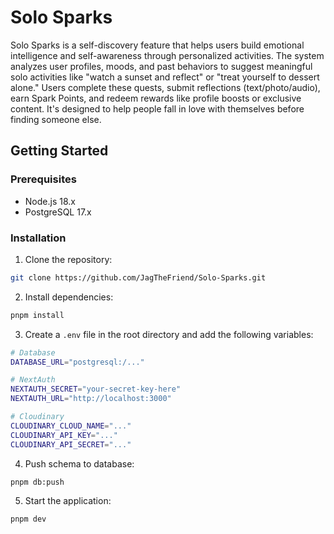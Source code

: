 # Solo Sparks

Solo Sparks is a self-discovery feature that helps users build emotional intelligence
and self-awareness through personalized activities. The system analyzes user
profiles, moods, and past behaviors to suggest meaningful solo activities like "watch
a sunset and reflect" or "treat yourself to dessert alone." Users complete these quests,
submit reflections (text/photo/audio), earn Spark Points, and redeem rewards like
profile boosts or exclusive content. It's designed to help people fall in love with
themselves before finding someone else.

## Getting Started

### Prerequisites

- Node.js 18.x
- PostgreSQL 17.x

### Installation

1. Clone the repository:

```bash
git clone https://github.com/JagTheFriend/Solo-Sparks.git
```

2. Install dependencies:

```bash
pnpm install
```

3. Create a `.env` file in the root directory and add the following variables:

```bash
# Database
DATABASE_URL="postgresql:/..."

# NextAuth
NEXTAUTH_SECRET="your-secret-key-here"
NEXTAUTH_URL="http://localhost:3000"

# Cloudinary
CLOUDINARY_CLOUD_NAME="..."
CLOUDINARY_API_KEY="..."
CLOUDINARY_API_SECRET="..."
```

4. Push schema to database:

```bash
pnpm db:push
```

5. Start the application:

```bash
pnpm dev
```
